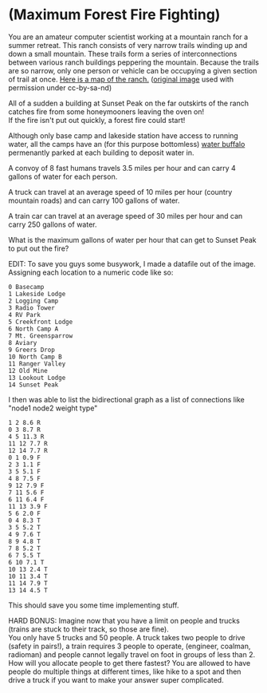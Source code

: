 # (Maximum Forest Fire Fighting)
<div class="md"><p>You are an amateur computer scientist working at a mountain ranch for a summer retreat.  This ranch
consists of very narrow trails winding up and down a small mountain.  These trails form a series of interconnections
between various ranch buildings peppering the mountain.  Because the trails are so narrow, only one person or vehicle can be occupying a given section
of trail at once.  <a href="http://i.imgur.com/ovGcc.jpg">Here is a map of the ranch.</a> (<a href="http://www.flickr.com/photos/acb/4290387040/sizes/l/">original image</a> used with permission under cc-by-sa-nd)</p>
<p>All of a sudden a building at Sunset Peak on the far outskirts of the ranch catches fire from some honeymooners leaving the oven on!<br/>
If the fire isn't put out quickly, a forest fire could start!</p>
<p>Although only base camp and lakeside station have access to running water, all the camps have an (for this purpose bottomless) <a href="http://olive-drab.com/idphoto/id_photos_m149.php">water buffalo</a>
permenantly parked at each building to deposit water in.</p>
<p>A convoy of 8 fast humans travels 3.5 miles per hour and can carry 4 gallons of water for each person.</p>
<p>A truck can travel at an average speed of 10 miles per hour (country mountain roads) and can carry 100 gallons of water.</p>
<p>A train car can travel at an average speed of 30 miles per hour and can carry 250 gallons of water.</p>
<p>What is the maximum gallons of water per hour that can get to Sunset Peak to put out the fire?</p>
<p>EDIT:  To save you guys some busywork, I made a datafile out of the image.  Assigning each location to a numeric code like so:</p>
<pre><code>0 Basecamp
1 Lakeside Lodge
2 Logging Camp
3 Radio Tower
4 RV Park
5 Creekfront Lodge
6 North Camp A
7 Mt. Greensparrow
8 Aviary
9 Greers Drop
10 North Camp B
11 Ranger Valley
12 Old Mine
13 Lookout Lodge
14 Sunset Peak
</code></pre>
<p>I then was able to list the bidirectional graph as a list of connections like "node1 node2 weight type"</p>
<pre><code>1 2 8.6 R
0 3 8.7 R
4 5 11.3 R
11 12 7.7 R
12 14 7.7 R
0 1 0.9 F
2 3 1.1 F
3 5 5.1 F
4 8 7.5 F
9 12 7.9 F
7 11 5.6 F
6 11 6.4 F
11 13 3.9 F
5 6 2.0 F
0 4 8.3 T
3 5 5.2 T
4 9 7.6 T
8 9 4.8 T
7 8 5.2 T
6 7 5.5 T
6 10 7.1 T
10 13 2.4 T
10 11 3.4 T
11 14 7.9 T
13 14 4.5 T
</code></pre>
<p>This should save you some time implementing stuff.</p>
<p>HARD BONUS:  Imagine now that you have a limit on people and trucks (trains are stuck to their track, so those are fine).<br/>
You only have 5 trucks and 50 people.  A truck takes two people to drive (safety in pairs!), a train requires 3 people to operate, (engineer, coalman, radioman)
and people cannot legally travel on foot in groups of less than 2.  How will you allocate people to get there fastest?  You are allowed to have people do multiple things at different times, like 
hike to a spot and then drive a truck if you want to make your answer super complicated.</p>
</div>
